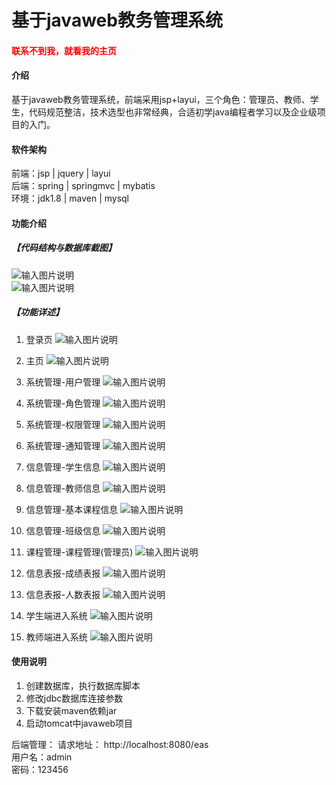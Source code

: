 # 基于javaweb教务管理系统

<h4 style='color:red'>联系不到我，就看我的主页 </h4> 
 
#### 介绍
基于javaweb教务管理系统，前端采用jsp+layui，三个角色：管理员、教师、学生，代码规范整洁，技术选型也非常经典，合适初学java编程者学习以及企业级项目的入门。


#### 软件架构
前端：jsp | jquery | layui  
后端：spring | springmvc | mybatis  
环境：jdk1.8 | maven | mysql          


#### 功能介绍
##### 【代码结构与数据库截图】
![输入图片说明](images/00.%20代码.jpg)  
![输入图片说明](images/00.%20数据库.jpg)  

##### 【功能详述】 
  01. 登录页
![输入图片说明](images/01.%20登录页.jpg) 

  02. 主页
![输入图片说明](images/02.%20主页.jpg) 

  03. 系统管理-用户管理
![输入图片说明](images/03.%20系统管理-用户管理.jpg) 

  04. 系统管理-角色管理
![输入图片说明](images/04.%20系统管理-角色管理.jpg) 

  05. 系统管理-权限管理
![输入图片说明](images/05.%20系统管理-权限管理.jpg) 

  06. 系统管理-通知管理
![输入图片说明](images/06.%20系统管理-通知管理.jpg) 

  07. 信息管理-学生信息
![输入图片说明](images/07.%20信息管理-学生信息.jpg) 

  08. 信息管理-教师信息
![输入图片说明](images/08.%20信息管理-教师信息.jpg) 

  09. 信息管理-基本课程信息
![输入图片说明](images/09.%20信息管理-基本课程信息.jpg) 

  10. 信息管理-班级信息
![输入图片说明](images/10.%20信息管理-班级信息.jpg) 

  11. 课程管理-课程管理(管理员)
![输入图片说明](images/11.%20课程管理-课程管理(管理员).jpg) 

  12. 信息表报-成绩表报
![输入图片说明](images/12.%20信息表报-成绩表报.jpg) 

  13. 信息表报-人数表报
![输入图片说明](images/13.%20信息表报-人数表报.jpg) 

  14. 学生端进入系统
![输入图片说明](images/14.%20学生端进入系统.jpg) 

  15. 教师端进入系统
![输入图片说明](images/15.%20教师端进入系统.jpg) 


#### 使用说明
1. 创建数据库，执行数据库脚本  
2. 修改jdbc数据库连接参数  
3. 下载安装maven依赖jar  
4. 启动tomcat中javaweb项目    

后端管理： 
    请求地址： http://localhost:8080/eas        
    用户名：admin    
    密码：123456      

